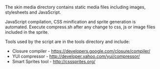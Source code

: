 The skin media directory contains static media files including images, stylesheets and JavaScript.

JavaScript compilation, CSS minification and sprite generation is automated. Execute compress.sh after any change to css, js or image files included in the sprite.

Tools used by the script are in the tools directory and include:

* Closure compiler - https://developers.google.com/closure/compiler/
* YUI compressor - http://developer.yahoo.com/yui/compressor/
* Smart Sprites tool - http://csssprites.org/
